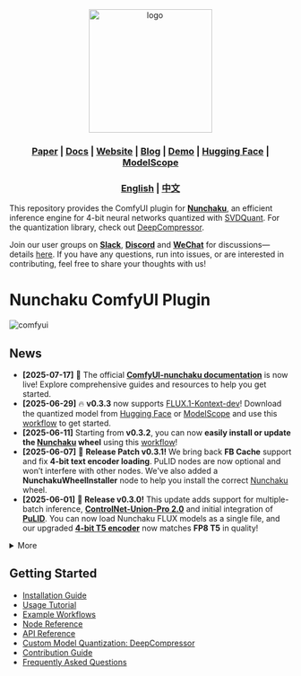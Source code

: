 <div align="center" id="nunchaku_logo">
  <img src="https://raw.githubusercontent.com/nunchaku-tech/nunchaku/96615bd93a1f0d2cf98039fddecfec43ce34cc96/assets/nunchaku.svg" alt="logo" width="220"></img>
</div>
<h3 align="center">
<a href="http://arxiv.org/abs/2411.05007"><b>Paper</b></a> | <a href="https://nunchaku.tech/docs/ComfyUI-nunchaku/"><b>Docs</b></a> | <a href="https://hanlab.mit.edu/projects/svdquant"><b>Website</b></a> | <a href="https://hanlab.mit.edu/blog/svdquant"><b>Blog</b></a> | <a href="https://svdquant.mit.edu"><b>Demo</b></a> | <a href="https://huggingface.co/nunchaku-tech"><b>Hugging Face</b></a> | <a href="https://modelscope.cn/organization/nunchaku-tech"><b>ModelScope</b></a>
</h3>

<h3 align="center">
<a href="README.md"><b>English</b></a> | <a href="README_ZH.md"><b>中文</b></a>
</h3>

This repository provides the ComfyUI plugin for [**Nunchaku**](https://github.com/nunchaku/nunchaku), an efficient inference engine for 4-bit neural networks quantized with [SVDQuant](http://arxiv.org/abs/2411.05007). For the quantization library, check out [DeepCompressor](https://github.com/nunchaku-tech/deepcompressor).

Join our user groups on [**Slack**](https://join.slack.com/t/nunchaku/shared_invite/zt-3170agzoz-NgZzWaTrEj~n2KEV3Hpl5Q), [**Discord**](https://discord.gg/Wk6PnwX9Sm) and [**WeChat**](https://huggingface.co/datasets/nunchaku-tech/cdn/resolve/main/nunchaku/assets/wechat.jpg) for discussions—details [here](https://github.com/nunchaku-tech/nunchaku/issues/149). If you have any questions, run into issues, or are interested in contributing, feel free to share your thoughts with us!

# Nunchaku ComfyUI Plugin

![comfyui](https://huggingface.co/datasets/nunchaku-tech/cdn/resolve/main/ComfyUI-nunchaku/comfyui.jpg)

## News

- **[2025-07-17]** 🚀 The official [**ComfyUI-nunchaku documentation**](https://nunchaku.tech/docs/ComfyUI-nunchaku/) is now live! Explore comprehensive guides and resources to help you get started.
- **[2025-06-29]** 🔥 **v0.3.3** now supports [FLUX.1-Kontext-dev](https://huggingface.co/black-forest-labs/FLUX.1-Kontext-dev)! Download the quantized model from [Hugging Face](https://huggingface.co/nunchaku-tech/nunchaku-flux.1-kontext-dev) or [ModelScope](https://modelscope.cn/models/nunchaku-tech/nunchaku-flux.1-kontext-dev) and use this [workflow](./example_workflows/nunchaku-flux.1-kontext-dev.json) to get started.
- **[2025-06-11]** Starting from **v0.3.2**, you can now **easily install or update the [Nunchaku](https://github.com/nunchaku-tech/nunchaku) wheel** using this [workflow](https://github.com/nunchaku-tech/ComfyUI-nunchaku/blob/main/example_workflows/install_wheel.json)!
- **[2025-06-07]** 🚀 **Release Patch v0.3.1!** We bring back **FB Cache** support and fix **4-bit text encoder loading**. PuLID nodes are now optional and won’t interfere with other nodes. We've also added a **NunchakuWheelInstaller** node to help you install the correct [Nunchaku](https://github.com/nunchaku-tech/nunchaku) wheel.
- **[2025-06-01]** 🚀 **Release v0.3.0!** This update adds support for multiple-batch inference, [**ControlNet-Union-Pro 2.0**](https://huggingface.co/Shakker-Labs/FLUX.1-dev-ControlNet-Union-Pro-2.0) and initial integration of [**PuLID**](https://github.com/ToTheBeginning/PuLID). You can now load Nunchaku FLUX models as a single file, and our upgraded [**4-bit T5 encoder**](https://huggingface.co/nunchaku-tech/nunchaku-t5) now matches **FP8 T5** in quality!

<details>
<summary>More</summary>

- **[2025-04-16]** 🎥 Released tutorial videos in both [**English**](https://youtu.be/YHAVe-oM7U8?si=cM9zaby_aEHiFXk0) and [**Chinese**](https://www.bilibili.com/video/BV1BTocYjEk5/?share_source=copy_web&vd_source=8926212fef622f25cc95380515ac74ee) to assist installation and usage.
- **[2025-04-09]** 📢 Published the [April roadmap](https://github.com/nunchaku-tech/nunchaku/issues/266) and an [FAQ](https://github.com/nunchaku-tech/nunchaku/discussions/262) to help the community get started and stay up to date with Nunchaku’s development.
- **[2025-04-05]** 🚀 **Release v0.2.0!** This release introduces [**multi-LoRA**](example_workflows/nunchaku-flux.1-dev.json) and [**ControlNet**](example_workflows/nunchaku-flux.1-dev-controlnet-union-pro.json) support, with enhanced performance using FP16 attention and First-Block Cache. We've also added [**20-series GPU**](examples/flux.1-dev-turing.py) compatibility and official workflows for [FLUX.1-redux](example_workflows/nunchaku-flux.1-redux-dev.json)!

</details>

## Getting Started

- [Installation Guide](https://nunchaku.tech/docs/ComfyUI-nunchaku/get_started/installation.html)
- [Usage Tutorial](https://nunchaku.tech/docs/ComfyUI-nunchaku/get_started/usage.html)
- [Example Workflows](https://nunchaku.tech/docs/ComfyUI-nunchaku/workflows/toc.html)
- [Node Reference](https://nunchaku.tech/docs/ComfyUI-nunchaku/nodes/toc.html)
- [API Reference](https://nunchaku.tech/docs/ComfyUI-nunchaku/api/toc.html)
- [Custom Model Quantization: DeepCompressor](https://github.com/mit-han-lab/deepcompressor)
- [Contribution Guide](https://nunchaku.tech/docs/ComfyUI-nunchaku/developer/contribution_guide.html)
- [Frequently Asked Questions](https://nunchaku.tech/docs/nunchaku/faq/faq.html)
